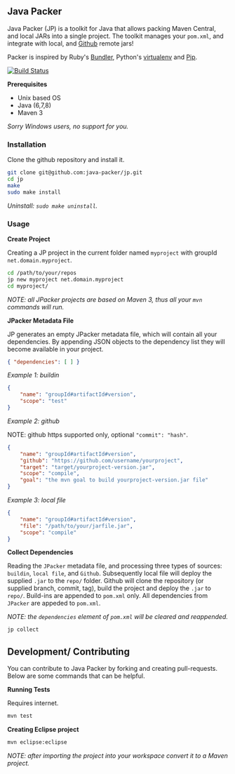## Java Packer

Java Packer (JP) is a toolkit for Java that allows packing Maven Central, and local JARs into a single project. The toolkit manages your `pom.xml`, and integrate with local, and [Github](http://github.com) remote jars!

Packer is inspired by Ruby's [Bundler](http://bundler.io/), Python's [virtualenv](https://virtualenv.readthedocs.org/en/latest/) and [Pip](https://pip.readthedocs.org/en/latest/).

[![Build Status](https://travis-ci.org/java-packer/jp.svg?branch=master)](https://travis-ci.org/java-packer/jp)

**Prerequisites**

* Unix based OS
* Java (6,7,8)
* Maven 3

*Sorry Windows users, no support for you.*

### Installation

Clone the github repository and install it.

```bash
git clone git@github.com:java-packer/jp.git
cd jp
make
sudo make install
```

*Uninstall: `sudo make uninstall`.*


### Usage

**Create Project**

Creating a JP project in the current folder named `myproject` with groupId `net.domain.myproject`.

```bash
cd /path/to/your/repos
jp new myproject net.domain.myproject
cd myproject/
```

*NOTE: all JPacker projects are based on Maven 3, thus all your `mvn` commands will run.*


**JPacker Metadata File**

JP generates an empty JPacker metadata file, which will contain all your dependencies. By appending JSON objects to the dependency list they will become available in your project.

```json
{ "dependencies": [ ] }
```

*Example 1: buildin*

```json
{
	"name": "groupId#artifactId#version",
	"scope": "test"
}
```

*Example 2: github*

NOTE: github https supported only, optional `"commit": "hash"`.

```json
{
	"name": "groupId#artifactId#version",
	"github": "https://github.com/username/yourproject",
	"target": "target/yourproject-version.jar",
	"scope": "compile",
	"goal": "the mvn goal to build yourproject-version.jar file"
}
```

*Example 3: local file*

```json
{
	"name": "groupId#artifactId#version",
	"file": "/path/to/your/jarfile.jar",
	"scope": "compile"
}
```

**Collect Dependencies**

Reading the `JPacker` metadata file, and processing three types of sources: `buildin`, `local file`, and `Github`. Subsequently local file will deploy the supplied `.jar` to the `repo/` folder. Github will clone the repository (or supplied branch, commit, tag), build the project and deploy the `.jar` to `repo/`. Build-ins are appended to `pom.xml` only. All dependencies from `JPacker` are appeded to `pom.xml`.

*NOTE: the `dependencies` element of `pom.xml` will be cleared and reappended.*

```bash
jp collect
```


## Development/ Contributing

You can contribute to Java Packer by forking and creating pull-requests. Below are some commands that can be helpful.

**Running Tests**

Requires internet.

```bash
mvn test
```

**Creating Eclipse project**

```bash
mvn eclipse:eclipse
```

*NOTE: after importing the project into your workspace convert it to a Maven project.*






